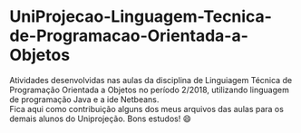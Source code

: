 # UniProjecao-Linguagem-Tecnica-de-Programacao-Orientada-a-Objetos

Atividades desenvolvidas nas aulas da disciplina de Linguiagem Técnica de Programação Orientada a Objetos no período 2/2018, utilizando linguagem de programação Java e a ide Netbeans.<br />
Fica aqui como contribuição alguns dos meus arquivos das aulas para os demais alunos do Uniprojeção. Bons estudos! :smile:
